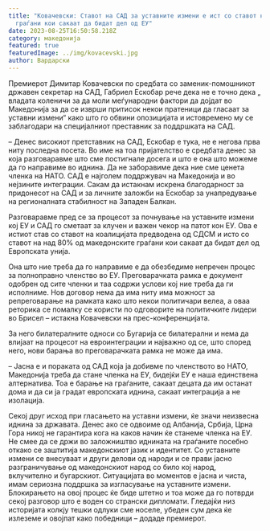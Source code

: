 ```yaml
---
title: "Ковачевски: Ставот на САД за уставните измени е ист со ставот на над 80%
  граѓани кои сакаат да бидат дел од ЕУ"
date: 2023-08-25T16:50:58.218Z
category: македонија
featured: true
featuredImage: ../img/kovacevski.jpg
author: Вардарски
---
```

<!--StartFragment-->

Премиерот Димитар Ковачевски по средбата со заменик-помошникот државен секретар на САД, Габриел Ескобар рече дека не е точно дека „ владата коленичи за да моли меѓународни фактори да дојдат во Македонија за да се изврши притисок некои пратеници да гласаат за уставни измени“ како што го обвини опозицијата и истовремено му се заблагодари на специјалниот преставник за поддршката на САД.



<!--EndFragment--><!--StartFragment-->

– Денес високиот претставник на САД, Ескобар е тука, не е негова прва ниту последна посета. Во име на тоа пријателство е средбата денес за која разговаравме што сме постигнале досега и што е она што можеме да го направиме во иднина. Да не заборавиме дека ние сме ценета членка на НАТО. САД е најголем поддржувач на Македонија и во нејзините интеграции. Сакам да истакнам искрена благодарност за придонесот на САД и за личните заложби на Ескобар за унапредување на регионалната стабилност на Западен Балкан.

Разговаравме пред се за процесот за почнување на уставните измени кој ЕУ и САД го сметаат за клучен и важен чекор на патот кон ЕУ. Ова е истиот став со ставот на коалицијата предводена од СДСМ и исто со ставот на над 80% од македонските граѓани кои сакаат да бидат дел од Европската унија.

Она што ние треба да го направиме е да обезбедиме непречен процес за полноправно членство во ЕУ. Преговарачката рамка е документ одобрен од сите членки и таа содржи услови кој ние треба да ги исполниме. Нов договор нема да има ниту има можност за репреговарање на рамката како што некои политичари велеа, а оваа реторика се помалку се користи по одговорите на политичките лидери во Брисел – истакна Ковачевски на прес-конференцијата.

За него билатералните односи со Бугарија се билатерални и нема да влијаат на процесот на евроинтеграции и најважно од се, што според него, нови барања во преговарачката рамка не може да има.

– Јасна е и пораката од САД која ја добивме по членството во НАТО, Македонија треба да стане членка на ЕУ, бидејќи ЕУ е наша единствена алтернатива. Тоа е барање на граѓаните, сакаат децата да им останат дома и да си ја градат европската иднина, сакаат интеграција а не изолација.

Секој друг исход при гласањето на уставни измени, ќе значи неизвесна иднина за државата. Денес ако се одвоиме од Албанија, Србија, Црна Гора никој не гарантира кога на каков начин ќе станеме членка на ЕУ. Не смее да се држи во заложништво иднината на граѓаните посебно откако се заштитија македонскиот јазик и идентитет. Со уставните измени се внесуваат и други делови од народи и се прави јасно разграничување од македонскиот народ со било кој народ, вклучително и бугарскиот. Ситуацијата во моментов е јасна и чиста, имам сериозна поддршка за изгласување на уставните измени. Блокирањето на овој процес ќе биде штетно и тоа може да го потврди секој разговор што е воден со странски дипломати. Гледајќи низ историјата колкју тешки одлуки сме носеле, убеден сум дека ќе излеземе и овојпат како победници – додаде премиерот.

<!--EndFragment-->